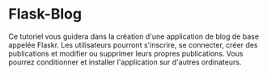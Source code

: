# Flask-Blog
Ce tutoriel vous guidera dans la création d'une application de blog de base appelée Flaskr. Les utilisateurs pourront s'inscrire, se connecter, créer des publications et modifier ou supprimer leurs propres publications. Vous pourrez conditionner et installer l'application sur d'autres ordinateurs.
